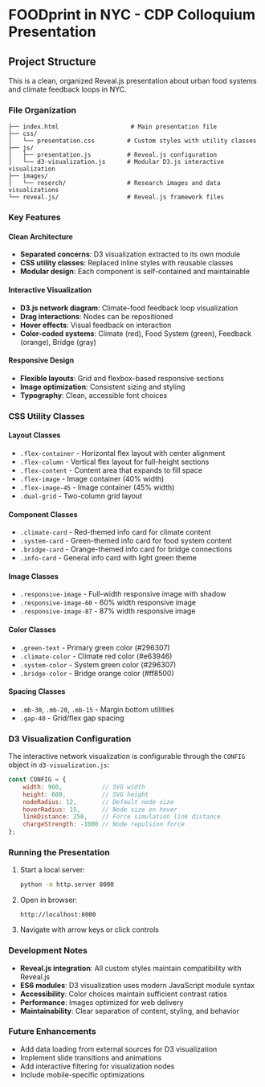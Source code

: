 # FOODprint in NYC - CDP Colloquium Presentation

## Project Structure

This is a clean, organized Reveal.js presentation about urban food systems and climate feedback loops in NYC.

### File Organization

```
├── index.html                    # Main presentation file
├── css/
│   └── presentation.css         # Custom styles with utility classes
├── js/
│   ├── presentation.js          # Reveal.js configuration
│   └── d3-visualization.js      # Modular D3.js interactive visualization
├── images/
│   └── reserch/                 # Research images and data visualizations
└── reveal.js/                   # Reveal.js framework files
```

### Key Features

#### Clean Architecture
- **Separated concerns**: D3 visualization extracted to its own module
- **CSS utility classes**: Replaced inline styles with reusable classes
- **Modular design**: Each component is self-contained and maintainable

#### Interactive Visualization
- **D3.js network diagram**: Climate-food feedback loop visualization
- **Drag interactions**: Nodes can be repositioned
- **Hover effects**: Visual feedback on interaction
- **Color-coded systems**: Climate (red), Food System (green), Feedback (orange), Bridge (gray)

#### Responsive Design
- **Flexible layouts**: Grid and flexbox-based responsive sections
- **Image optimization**: Consistent sizing and styling
- **Typography**: Clean, accessible font choices

### CSS Utility Classes

#### Layout Classes
- `.flex-container` - Horizontal flex layout with center alignment
- `.flex-column` - Vertical flex layout for full-height sections
- `.flex-content` - Content area that expands to fill space
- `.flex-image` - Image container (40% width)
- `.flex-image-45` - Image container (45% width)
- `.dual-grid` - Two-column grid layout

#### Component Classes
- `.climate-card` - Red-themed info card for climate content
- `.system-card` - Green-themed info card for food system content
- `.bridge-card` - Orange-themed info card for bridge connections
- `.info-card` - General info card with light green theme

#### Image Classes
- `.responsive-image` - Full-width responsive image with shadow
- `.responsive-image-60` - 60% width responsive image
- `.responsive-image-87` - 87% width responsive image

#### Color Classes
- `.green-text` - Primary green color (#296307)
- `.climate-color` - Climate red color (#e63946)
- `.system-color` - System green color (#296307)
- `.bridge-color` - Bridge orange color (#ff8500)

#### Spacing Classes
- `.mb-30`, `.mb-20`, `.mb-15` - Margin bottom utilities
- `.gap-40` - Grid/flex gap spacing

### D3 Visualization Configuration

The interactive network visualization is configurable through the `CONFIG` object in `d3-visualization.js`:

```javascript
const CONFIG = {
    width: 960,           // SVG width
    height: 600,          // SVG height
    nodeRadius: 12,       // Default node size
    hoverRadius: 15,      // Node size on hover
    linkDistance: 250,    // Force simulation link distance
    chargeStrength: -1000 // Node repulsion force
};
```

### Running the Presentation

1. Start a local server:
   ```bash
   python -m http.server 8000
   ```

2. Open in browser:
   ```
   http://localhost:8000
   ```

3. Navigate with arrow keys or click controls

### Development Notes

- **Reveal.js integration**: All custom styles maintain compatibility with Reveal.js
- **ES6 modules**: D3 visualization uses modern JavaScript module syntax
- **Accessibility**: Color choices maintain sufficient contrast ratios
- **Performance**: Images optimized for web delivery
- **Maintainability**: Clear separation of content, styling, and behavior

### Future Enhancements

- Add data loading from external sources for D3 visualization
- Implement slide transitions and animations
- Add interactive filtering for visualization nodes
- Include mobile-specific optimizations

